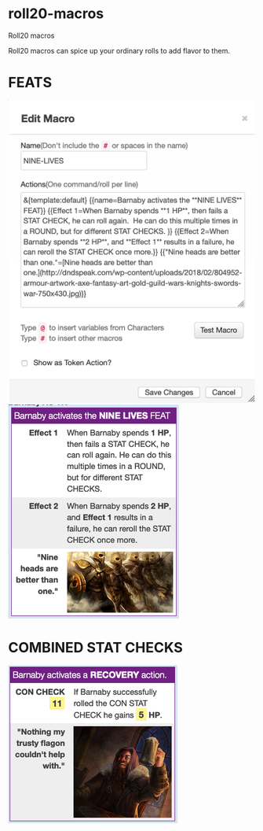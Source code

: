 # roll20-macros
Roll20 macros

Roll20 macros can spice up your ordinary rolls to add flavor to them.

# **FEATS**
![Nine Lives Macro](https://github.com/2533001180/roll20-macros/blob/master/nine-lives-macro.png)![Nine Lives](https://github.com/2533001180/roll20-macros/blob/master/nine-lives-feat.png)

# **COMBINED STAT CHECKS**
![Recovery](https://github.com/2533001180/roll20-macros/blob/master/recovery-rolls.png)
